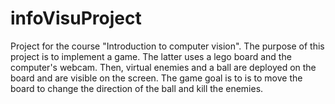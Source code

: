 # infoVisuProject
Project for the course "Introduction to computer vision". The purpose of this project is to implement a game. The latter uses 
a lego board and the computer's webcam. Then, virtual enemies and a ball are deployed on the board and are visible on the 
screen. The game goal is to is to move the board to change the direction of the ball and kill the enemies.
